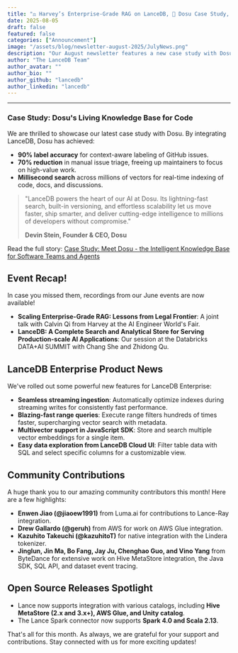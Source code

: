 ```yaml
---
title: "⚖️ Harvey’s Enterprise-Grade RAG on LanceDB, 💼 Dosu Case Study, Minimax&LumaLabs❤️LanceDB"
date: 2025-08-05
draft: false
featured: false
categories: ["Announcement"]
image: "/assets/blog/newsletter-august-2025/JulyNews.png"
description: "Our August newsletter features a new case study with Dosu, recaps from events with Harvey and Databricks, and the latest product and community updates."
author: "The LanceDB Team"
author_avatar: ""
author_bio: ""
author_github: "lancedb"
author_linkedin: "lancedb"
---
```


---

### Case Study: Dosu's Living Knowledge Base for Code

We are thrilled to showcase our latest case study with Dosu. By integrating LanceDB, Dosu has achieved:
-   **90% label accuracy** for context-aware labeling of GitHub issues.
-   **70% reduction** in manual issue triage, freeing up maintainers to focus on high-value work.
-   **Millisecond search** across millions of vectors for real-time indexing of code, docs, and discussions.

> "LanceDB powers the heart of our AI at Dosu. Its lightning-fast search, built-in versioning, and effortless scalability let us move faster, ship smarter, and deliver cutting-edge intelligence to millions of developers without compromise."
>
> **Devin Stein, Founder & CEO, Dosu**

Read the full story: [Case Study: Meet Dosu - the Intelligent Knowledge Base for Software Teams and Agents](https://lancedb.com/blog/case-study-dosu/)



## Event Recap!

In case you missed them, recordings from our June events are now available!

-   **Scaling Enterprise-Grade RAG: Lessons from Legal Frontier**: A joint talk with Calvin Qi from Harvey at the AI Engineer World's Fair.
-   **LanceDB: A Complete Search and Analytical Store for Serving Production-scale AI Applications**: Our session at the Databricks DATA+AI SUMMIT with Chang She and Zhidong Qu.




## LanceDB Enterprise Product News

We've rolled out some powerful new features for LanceDB Enterprise:

-   **Seamless streaming ingestion**: Automatically optimize indexes during streaming writes for consistently fast performance.
-   **Blazing-fast range queries**: Execute range filters hundreds of times faster, supercharging vector search with metadata.
-   **Multivector support in JavaScript SDK**: Store and search multiple vector embeddings for a single item.
-   **Easy data exploration from LanceDB Cloud UI**: Filter table data with SQL and select specific columns for a customizable view.

## Community Contributions

A huge thank you to our amazing community contributors this month! Here are a few highlights:

-   **Enwen Jiao (@jiaoew1991)** from Luma.ai for contributions to Lance-Ray integration.
-   **Drew Gallardo (@geruh)** from AWS for work on AWS Glue integration.
-   **Kazuhito Takeuchi (@kazuhitoT)** for native integration with the Lindera tokenizer.
-   **Jinglun, Jin Ma, Bo Fang, Jay Ju, Chenghao Guo, and Vino Yang** from ByteDance for extensive work on Hive MetaStore integration, the Java SDK, SQL API, and dataset event tracing.

## Open Source Releases Spotlight

-   Lance now supports integration with various catalogs, including **Hive MetaStore (2.x and 3.x+), AWS Glue, and Unity catalog**.
-   The Lance Spark connector now supports **Spark 4.0 and Scala 2.13**.

That's all for this month. As always, we are grateful for your support and contributions. Stay connected with us for more exciting updates!
